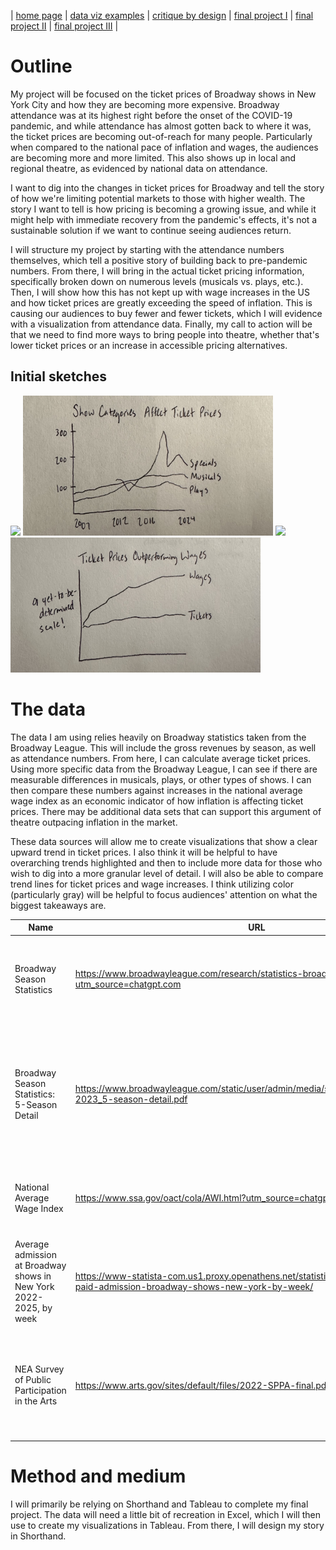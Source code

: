 | [home page](https://nickhelms.github.io/nickhelms-dataviz-portfolio/) | [data viz examples](dataviz-examples) | [critique by design](critique-by-design) | [final project I](final-project-part-one) | [final project II](final-project-part-two) | [final project III](final-project-part-three) |

# Outline
 
My project will be focused on the ticket prices of Broadway shows in New York City and how they are becoming more expensive. Broadway attendance was at its highest right before the onset of the COVID-19 pandemic, and while attendance has almost gotten back to where it was, the ticket prices are becoming out-of-reach for many people. Particularly when compared to the national pace of inflation and wages, the audiences are becoming more and more limited. This also shows up in local and regional theatre, as evidenced by national data on attendance.

I want to dig into the changes in ticket prices for Broadway and tell the story of how we're limiting potential markets to those with higher wealth. The story I want to tell is how pricing is becoming a growing issue, and while it might help with immediate recovery from the pandemic's effects, it's not a sustainable solution if we want to continue seeing audiences return.

I will structure my project by starting with the attendance numbers themselves, which tell a positive story of building back to pre-pandemic numbers. From there, I will bring in the actual ticket pricing information, specifically broken down on numerous levels (musicals vs. plays, etc.). Then, I will show how this has not kept up with wage increases in the US and how ticket prices are greatly exceeding the speed of inflation. This is causing our audiences to buy fewer and fewer tickets, which I will evidence with a visualization from attendance data. Finally, my call to action will be that we need to find more ways to bring people into theatre, whether that's lower ticket prices or an increase in accessible pricing alternatives.

## Initial sketches
<img src="IMG_7652.png" width="400"/>
<img src="IMG_7653.png" width="400"/>
<img src="IMG_7654.png" width="400"/>
<img src="IMG_7655.png" width="400"/>

# The data

The data I am using relies heavily on Broadway statistics taken from the Broadway League. This will include the gross revenues by season, as well as attendance numbers. From here, I can calculate average ticket prices. Using more specific data from the Broadway League, I can see if there are measurable differences in musicals, plays, or other types of shows. I can then compare these numbers against increases in the national average wage index as an economic indicator of how inflation is affecting ticket prices. There may be additional data sets that can support this argument of theatre outpacing inflation in the market.

These data sources will allow me to create visualizations that show a clear upward trend in ticket prices. I also think it will be helpful to have overarching trends highlighted and then to include more data for those who wish to dig into a more granular level of detail. I will also be able to compare trend lines for ticket prices and wage increases. I think utilizing color (particularly gray) will be helpful to focus audiences' attention on what the biggest takeaways are.

| Name | URL | Description |
|------|-----|-------------|
|Broadway Season Statistics      |https://www.broadwayleague.com/research/statistics-broadway-nyc/?utm_source=chatgpt.com     |This source contains data on gross revenues and attendance numbers for 1980 - 2024.             |
|Broadway Season Statistics: 5-Season Detail      |https://www.broadwayleague.com/static/user/admin/media/statistics_broadway_2022-2023_5-season-detail.pdf     |This expands on the information provided on the Broadway League's website and provides more clarity on specific types of shows.             |
|National Average Wage Index      |https://www.ssa.gov/oact/cola/AWI.html?utm_source=chatgpt.com     |This data set shows the average wages for 1951 to 2023.             |
|Average admission at Broadway shows in New York 2022-2025, by week      |https://www-statista-com.us1.proxy.openathens.net/statistics/1286613/average-paid-admission-broadway-shows-new-york-by-week/     |This shows more specific data for the fluctuations in ticket prices by week for 2022 to the present.             |
|NEA Survey of Public Participation in the Arts      |https://www.arts.gov/sites/default/files/2022-SPPA-final.pdf     |This data demonstrates that audiences are attending theatre less frequently than even just a few years ago.             |

# Method and medium

I will primarily be relying on Shorthand and Tableau to complete my final project. The data will need a little bit of recreation in Excel, which I will then use to create my visualizations in Tableau. From there, I will design my story in Shorthand.
